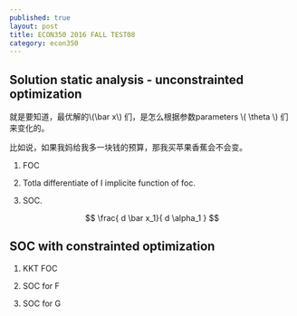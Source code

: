 ```yaml
---
published: true
layout: post
title: ECON350 2016 FALL TEST08
category: econ350
---
```





## Solution static analysis - unconstrainted optimization

就是要知道，最优解的\\(\bar x\\) 们，是怎么根据参数parameters \\( \theta \\) 们来变化的。

比如说，如果我妈给我多一块钱的预算，那我买苹果香蕉会不会变。

 1. FOC 
 
 2. Totla differentiate of I implicite function of foc.
 
 3. SOC.
 
 $$
  \frac{ d \bar x_1}{ d \alpha_1  } 
 $$
 
## SOC with constrainted optimization
 
  1. KKT FOC
  
  2. SOC for F
  
  3. SOC for G
  
  
 
